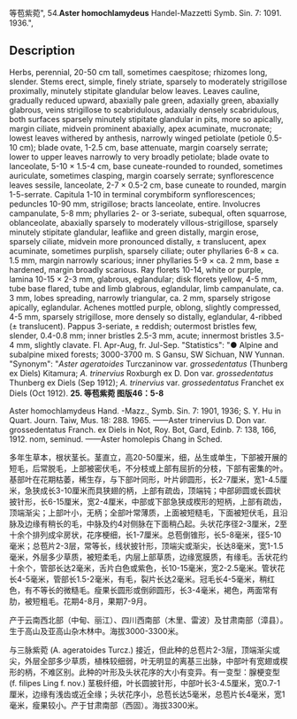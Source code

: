 等苞紫菀",
54.**Aster homochlamydeus** Handel-Mazzetti Symb. Sin. 7: 1091. 1936.",

## Description
Herbs, perennial, 20-50 cm tall, sometimes caespitose; rhizomes long, slender. Stems erect, simple, finely striate, sparsely to moderately strigillose proximally, minutely stipitate glandular below leaves. Leaves cauline, gradually reduced upward, abaxially pale green, adaxially green, abaxially glabrous, veins strigillose to scabridulous, adaxially densely scabridulous, both surfaces sparsely minutely stipitate glandular in pits, more so apically, margin ciliate, midvein prominent abaxially, apex acuminate, mucronate; lowest leaves withered by anthesis, narrowly winged petiolate (petiole 0.5-10 cm); blade ovate, 1-2.5 cm, base attenuate, margin coarsely serrate; lower to upper leaves narrowly to very broadly petiolate; blade ovate to lanceolate, 5-10 × 1.5-4 cm, base cuneate-rounded to rounded, sometimes auriculate, sometimes clasping, margin coarsely serrate; synflorescence leaves sessile, lanceolate, 2-7 × 0.5-2 cm, base cuneate to rounded, margin 1-5-serrate. Capitula 1-10 in terminal corymbiform synflorescences; peduncles 10-90 mm, strigillose; bracts lanceolate, entire. Involucres campanulate, 5-8 mm; phyllaries 2- or 3-seriate, subequal, often squarrose, oblanceolate, abaxially sparsely to moderately villous-strigillose, sparsely minutely stipitate glandular, leaflike and green distally, margin erose, sparsely ciliate, midvein more pronounced distally, ± translucent, apex acuminate, sometimes purplish, sparsely ciliate; outer phyllaries 6-8 × ca. 1.5 mm, margin narrowly scarious; inner phyllaries 5-9 × ca. 2 mm, base ± hardened, margin broadly scarious. Ray florets 10-14, white or purple, lamina 10-15 × 2-3 mm, glabrous, eglandular; disk florets yellow, 4-5 mm, tube base flared, tube and limb glabrous, eglandular, limb campanulate, ca. 3 mm, lobes spreading, narrowly triangular, ca. 2 mm, sparsely strigose apically, eglandular. Achenes mottled purple, oblong, slightly compressed, 4-5 mm, sparsely strigillose, more densely so distally, eglandular, 4-ribbed (± translucent). Pappus 3-seriate, ± reddish; outermost bristles few, slender, 0.4-0.8 mm; inner bristles 2.5-3 mm, acute; innermost bristles 3.5-4 mm, slightly clavate. Fl. Apr-Aug, fr. Jul-Sep.
  "Statistics": "● Alpine and subalpine mixed forests; 3000-3700 m. S Gansu, SW Sichuan, NW Yunnan.
  "Synonym": "*Aster ageratoides* Turczaninow var. *grossedentatus* (Thunberg ex Diels) Kitamura; *A. trinervius* Roxburgh ex D. Don var. *grossedentatus* Thunberg ex Diels (Sep 1912); *A. trinervius* var. *grossedentatus* Franchet ex Diels (Oct 1912).
**25. 等苞紫菀 图版46：5-8**

Aster homochlamydeus Hand. -Mazz., Symb. Sin. 7: 1901, 1936; S. Y. Hu in Quart. Journ. Taiw, Mus. 18: 288. 1965. ——Aster trinervius D. Don var. grossedentatus Franch. ex Diels in Not, Roy. Bot, Gard, Edinb. 7: 138, 166, 1912. nom, seminud. ——Aster homolepis Chang in Sched.

多年生草本，根状茎长。茎直立，高20-50厘米，细，丛生或单生，下部被开展的短毛，后常脱毛，上部被密伏毛，不分枝或上部有屈折的分枝，下部有密集的叶。基部叶在花期枯萎，稀生存，与下部叶同形，叶片卵圆形，长2-7厘米，宽1-4.5厘米，急狭成长3-10厘米而具狭翅的柄，上部有疏齿，顶端钝；中部卵圆或长圆状披针形，长6-15厘米，宽2-4厘米，中部或下部急狭成楔形的短柄，上部有疏齿，顶端渐尖；上部叶小，无柄；全部叶常薄质，上面被短糙毛，下面被短伏毛，且沿脉及边缘有稍长的毛，中脉及约4对侧脉在下面稍凸起。头状花序径2-3厘米，2至十余个排列成伞房状，花序梗细，长1-7厘米。总苞倒锥形，长5-8毫米，径5-10毫米；总苞片2-3层，常等长，线状披针形，顶端尖或渐尖，长达8毫米，宽1-1.5毫米，外层多少草质，被短柔毛，内层上部草质，边缘宽膜质，有缘毛。舌状花约十余个，管部长达2毫米，舌片白色或紫色，长10-15毫米，宽2-2.5毫米。管状花长4-5毫米，管部长1.5-2毫米，有毛，裂片长达2毫米。冠毛长4-5毫米，稍红色，有不等长的微糙毛。瘦果长圆形或倒卵圆形，长3-4毫米，褐色，两面常有肋，被短粗毛。花期4-8月，果期7-9月。

产于云南西北部（中甸、丽江）、四川西南部（木里、雷波）及甘肃南部（漳县）。生于高山及亚高山杂木林中。海拔3000-3300米。

与三脉紫菀 (A. ageratoides Turcz.) 接近，但此种的总苞片2-3层，顶端渐尖或尖，外层全部多少草质，植株较细弱，叶无明显的离基三出脉，中部叶有宽翅或楔形的柄，不难区别。此种的叶形及头状花序的大小有变异。有一变型：腺梗变型 (f. filipes Ling f. nov.) 茎极纤细，叶长圆披针形，中部叶长3-4.5厘米，宽0.7-1厘米，边缘有浅齿或近全缘；头状花序小，总苞长达5毫米，总苞片长4毫米，宽1毫米，瘦果较小。产于甘肃南部（西固）。海拔3300米。
